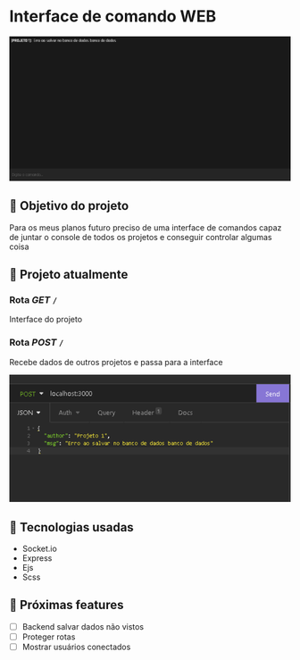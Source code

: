 # Interface de comando WEB

![Interface](Interface.png)

## 🎯 Objetivo do projeto

Para os meus planos futuro preciso de uma interface de comandos capaz de juntar o console de todos os projetos e conseguir controlar algumas coisa

## 📅 Projeto atualmente

### Rota **_GET_** `/`

Interface do projeto

### Rota **_POST_** `/`

Recebe dados de outros projetos e passa para a interface

![Post](Post.png)

## 🔧 Tecnologias usadas

-  Socket.io
-  Express
-  Ejs
-  Scss

## 📝 Próximas features

-  [ ] Backend salvar dados não vistos
-  [ ] Proteger rotas
-  [ ] Mostrar usuários conectados
